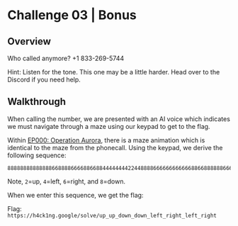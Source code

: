 # Challenge 03 | Bonus

## Overview

Who called anymore? +1 833-269-5744

Hint: Listen for the tone. This one may be a little harder. Head over to the Discord if you need help.

## Walkthrough

When calling the number, we are presented with an AI voice which indicates we must navigate through a maze using our keypad to get to the flag.

Within [EP000: Operation Aurora](https://youtu.be/przDcQe6n5o?t=715), there is a maze animation which is identical to the maze from the phonecall.  Using the keypad, we derive the following sequence:

```
88888888888888668888666688668844444444224488886666666666668866888888666622
```

Note, `2`=up, `4`=left, `6`=right, and `8`=down.

When we enter this sequence, we get the flag:

Flag: `https://h4ck1ng.google/solve/up_up_down_down_left_right_left_right`